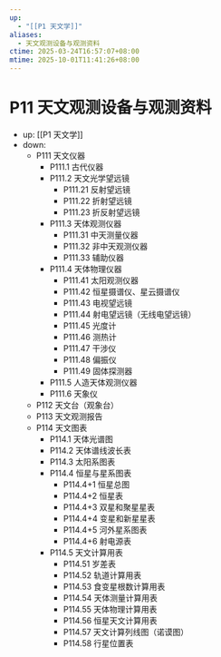 ```yaml
---
up:
  - "[[P1 天文学]]"
aliases:
  - 天文观测设备与观测资料
ctime: 2025-03-24T16:57:07+08:00
mtime: 2025-10-01T11:41:26+08:00
---
```


# P11 天文观测设备与观测资料

- up: [[P1 天文学]]
- down:	
	- P111 天文仪器
		- P111.1 古代仪器
		- P111.2 天文光学望远镜
			- P111.21 反射望远镜
			- P111.22 折射望远镜
			- P111.23 折反射望远镜
		- P111.3 天体观测仪器
			- P111.31 中天测量仪器
			- P111.32 非中天观测仪器
			- P111.33 辅助仪器
		- P111.4 天体物理仪器
			- P111.41 太阳观测仪器
			- P111.42 恒星摄谱仪、星云摄谱仪
			- P111.43 电视望远镜
			- P111.44 射电望远镜（无线电望远镜）
			- P111.45 光度计
			- P111.46 测热计
			- P111.47 干涉仪
			- P111.48 偏振仪
			- P111.49 固体探测器
		- P111.5 人造天体观测仪器
		- P111.6 天象仪
	- P112 天文台（观象台）
	- P113 天文观测报告
	- P114 天文图表
		- P114.1 天体光谱图
		- P114.2 天体谱线波长表
		- P114.3 太阳系图表
		- P114.4 恒星与星系图表
			- P114.4+1 恒星总图
			- P114.4+2 恒星表
			- P114.4+3 双星和聚星星表
			- P114.4+4 变星和新星星表
			- P114.4+5 河外星系图表
			- P114.4+6 射电源表
		- P114.5 天文计算用表
			- P114.51 岁差表
			- P114.52 轨道计算用表
			- P114.53 食变星根数计算用表
			- P114.54 天体测量计算用表
			- P114.55 天体物理计算用表
			- P114.56 恒星天文计算用表
			- P114.57 天文计算列线图（诺谟图）
			- P114.58 行星位置表
	
